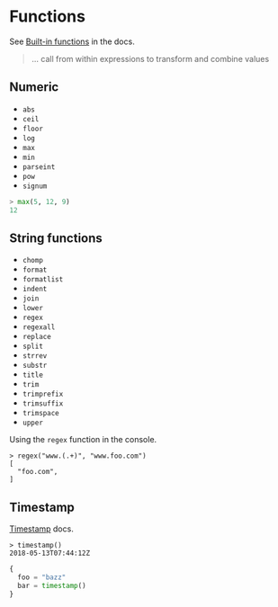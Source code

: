 # Functions

See [Built-in functions](https://www.terraform.io/docs/configuration/functions.html) in the docs.

> ... call from within expressions to transform and combine values


## Numeric

- `abs`
- `ceil`
- `floor`
- `log`
- `max`
- `min`
- `parseint`
- `pow`
- `signum`

```terraform
> max(5, 12, 9)
12
```

## String functions

- `chomp`
- `format`
- `formatlist`
- `indent`
- `join`
- `lower`
- `regex`
- `regexall`
- `replace`
- `split`
- `strrev`
- `substr`
- `title`
- `trim`
- `trimprefix`
- `trimsuffix`
- `trimspace`
- `upper`

Using the `regex` function in the console.

```
> regex("www.(.+)", "www.foo.com")
[
  "foo.com",
]
```

## Timestamp

[Timestamp](https://www.terraform.io/docs/configuration/functions/timestamp.html) docs.

```console
> timestamp()
2018-05-13T07:44:12Z
```

```tf
{
  foo = "bazz"  
  bar = timestamp()
}
```
